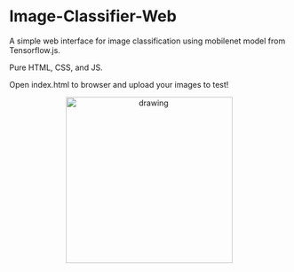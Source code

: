 # Image-Classifier-Web
<p align="center"> 
<p>A simple web interface for image classification using mobilenet model from Tensorflow.js.</p>
<p>Pure HTML, CSS, and JS.</p>
<p>Open index.html to browser and upload your images to test!</p>
</p>

<p align="center"> 
<img src="https://github.com/wongsenoch/Image-Classifier-Web/blob/master/illustration.png" alt="drawing" height="300" style={margin: 0 auto;}/>
</p>
